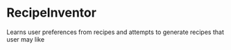 # RecipeInventor
Learns user preferences from recipes and attempts to generate recipes that user may like
